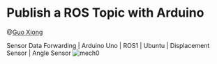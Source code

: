 # Publish a ROS Topic with Arduino
@[Guo Xiong](https://github.com/XG41623455)

Sensor Data Forwarding | Arduino Uno | ROS1 | Ubuntu | Displacement Sensor | Angle Sensor
![mech0](https://user-images.githubusercontent.com/60951105/183553483-3a837447-6e05-46ba-9e0e-d723b1887f14.png)
